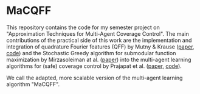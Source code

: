# MaCQFF

This repository contains the code for my semester project on "Approximation Techniques for Multi-Agent Coverage Control". The main contributions of the practical side of this work are the implementation and integration of quadrature Fourier features (QFF) by Mutny & Krause ([paper](https://proceedings.neurips.cc/paper_files/paper/2018/hash/4e5046fc8d6a97d18a5f54beaed54dea-Abstract.html), [code](https://github.com/Mojusko/QFF)) and the Stochastic Greedy algorithm for submodular function maximization by Mirzasoleiman at al. ([paper](https://las.inf.ethz.ch/files/mirzasoleiman15lazier.pdf)) into the multi-agent learning algorithms for (safe) coverage control by Prajapat et al. ([paper](https://proceedings.neurips.cc/paper_files/paper/2022/file/60dc26558762425a465cb0409fc3dc52-Paper-Conference.pdf), [code](https://github.com/manish-pra/SafeMaC)).

We call the adapted, more scalable version of the multi-agent learning algorithm "MaCQFF".
